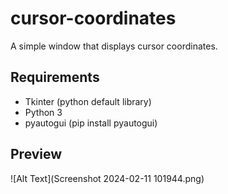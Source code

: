 # cursor-coordinates
A simple window that displays cursor coordinates.

## Requirements
- Tkinter (python default library)
- Python 3
- pyautogui (pip install pyautogui)

## Preview
![Alt Text](Screenshot 2024-02-11 101944.png)
